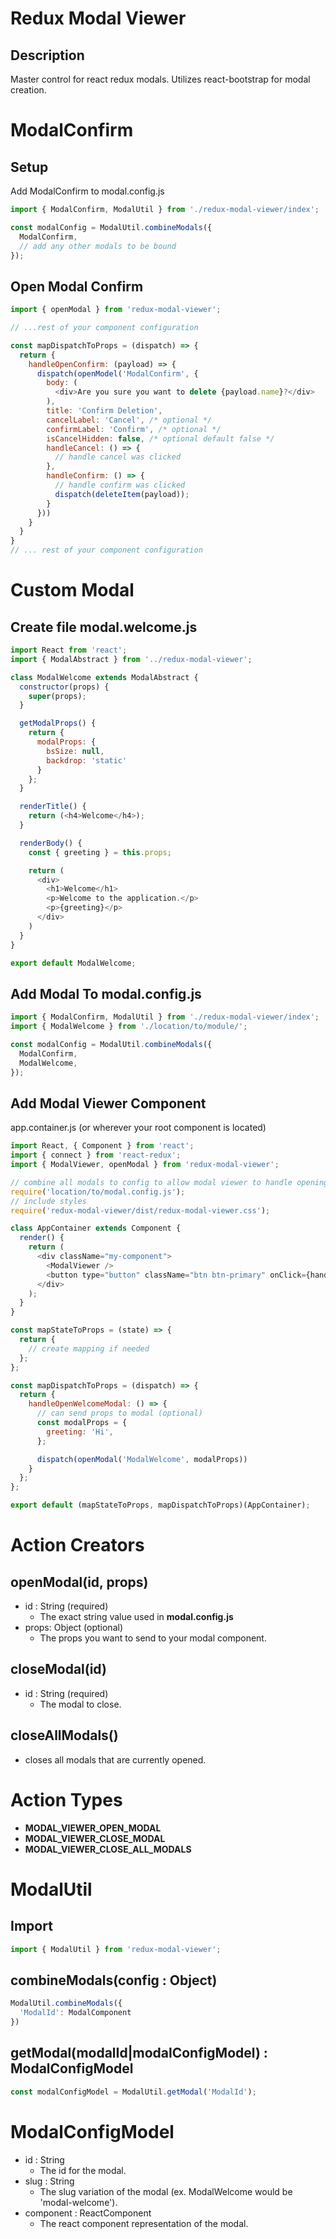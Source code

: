 # Redux Modal Viewer
## Description
Master control for react redux modals. Utilizes react-bootstrap for modal creation.

# ModalConfirm
## Setup
Add ModalConfirm to modal.config.js
```js 
import { ModalConfirm, ModalUtil } from './redux-modal-viewer/index';

const modalConfig = ModalUtil.combineModals({
  ModalConfirm,
  // add any other modals to be bound
});
```

## Open Modal Confirm
```js
import { openModal } from 'redux-modal-viewer';

// ...rest of your component configuration

const mapDispatchToProps = (dispatch) => {
  return {
    handleOpenConfirm: (payload) => {
      dispatch(openModel('ModalConfirm', {
        body: (
          <div>Are you sure you want to delete {payload.name}?</div>
        ),
        title: 'Confirm Deletion',
        cancelLabel: 'Cancel', /* optional */
        confirmLabel: 'Confirm', /* optional */
        isCancelHidden: false, /* optional default false */
        handleCancel: () => {
          // handle cancel was clicked
        },
        handleConfirm: () => {
          // handle confirm was clicked
          dispatch(deleteItem(payload));
        }
      }))
    }
  }
}
// ... rest of your component configuration
```

# Custom Modal
## Create file modal.welcome.js
```js
import React from 'react';
import { ModalAbstract } from '../redux-modal-viewer';

class ModalWelcome extends ModalAbstract {
  constructor(props) {
    super(props);
  }

  getModalProps() {
    return {
      modalProps: {
        bsSize: null,
        backdrop: 'static'
      }
    };
  }

  renderTitle() {
    return (<h4>Welcome</h4>);
  }

  renderBody() {
    const { greeting } = this.props;

    return (
      <div>
        <h1>Welcome</h1>
        <p>Welcome to the application.</p>
        <p>{greeting}</p>
      </div>
    )
  }
}

export default ModalWelcome;
```

## Add Modal To modal.config.js
```js
import { ModalConfirm, ModalUtil } from './redux-modal-viewer/index';
import { ModalWelcome } from './location/to/module/';

const modalConfig = ModalUtil.combineModals({
  ModalConfirm,
  ModalWelcome,
});
```

## Add Modal Viewer Component
app.container.js (or wherever your root component is located)
```js
import React, { Component } from 'react';
import { connect } from 'react-redux';
import { ModalViewer, openModal } from 'redux-modal-viewer';

// combine all modals to config to allow modal viewer to handle opening the correct modal
require('location/to/modal.config.js');
// include styles
require('redux-modal-viewer/dist/redux-modal-viewer.css');

class AppContainer extends Component {
  render() {
    return (
      <div className="my-component">
        <ModalViewer />
        <button type="button" className="btn btn-primary" onClick={handleOpenWelcomeModal}></button>
      </div>
    );
  }
}

const mapStateToProps = (state) => {
  return {
    // create mapping if needed
  };
};

const mapDispatchToProps = (dispatch) => {
  return {
    handleOpenWelcomeModal: () => {
      // can send props to modal (optional)
      const modalProps = {
        greeting: 'Hi',
      };

      dispatch(openModal('ModalWelcome', modalProps))
    }
  };
};

export default (mapStateToProps, mapDispatchToProps)(AppContainer);
```

# Action Creators
## openModal(id, props)
- id : String (required)
  - The exact string value used in **modal.config.js**
- props: Object (optional)
  - The props you want to send to your modal component.

## closeModal(id)
- id : String (required)
  - The modal to close.

## closeAllModals()
  - closes all modals that are currently opened.

# Action Types
- **MODAL_VIEWER_OPEN_MODAL**
- **MODAL_VIEWER_CLOSE_MODAL**
- **MODAL_VIEWER_CLOSE_ALL_MODALS**

# ModalUtil
## Import
```js
import { ModalUtil } from 'redux-modal-viewer';
```
## combineModals(config : Object)
```js
ModalUtil.combineModals({
  'ModalId': ModalComponent
})
```
## getModal(modalId|modalConfigModel) : ModalConfigModel
```js
const modalConfigModel = ModalUtil.getModal('ModalId');
```

# ModalConfigModel
- id : String
  - The id for the modal.
- slug : String
  - The slug variation of the modal (ex. ModalWelcome would be 'modal-welcome').
- component : ReactComponent
  - The react component representation of the modal.